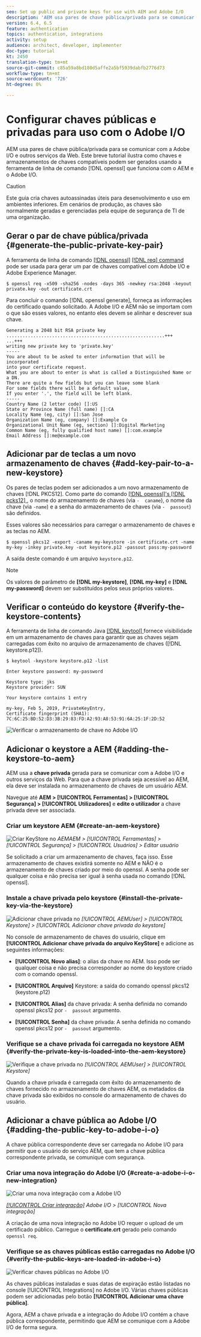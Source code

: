 ```yaml
---
seo: Set up public and private keys for use with AEM and Adobe I/O
description: 'AEM usa pares de chave pública/privada para se comunicar com a Adobe I/O e outros serviços da Web. Este breve tutorial ilustra como chaves e armazenamentos de chaves compatíveis podem ser gerados usando a ferramenta de linha de comando openssl que funciona com o AEM e o Adobe I/O. '
version: 6.4, 6.5
feature: authentication
topics: authentication, integrations
activity: setup
audience: architect, developer, implementer
doc-type: tutorial
kt: 2450
translation-type: tm+mt
source-git-commit: c85a59a8bd180d5affe2a5bf5939dabfb2776d73
workflow-type: tm+mt
source-wordcount: '726'
ht-degree: 0%

---
```



# Configurar chaves públicas e privadas para uso com o Adobe I/O

AEM usa pares de chave pública/privada para se comunicar com a Adobe I/O e outros serviços da Web. Este breve tutorial ilustra como chaves e armazenamentos de chaves compatíveis podem ser gerados usando a ferramenta de linha de comando [!DNL openssl] que funciona com o AEM e o Adobe I/O.

>[!CAUTION]
>
>Este guia cria chaves autoassinadas úteis para desenvolvimento e uso em ambientes inferiores. Em cenários de produção, as chaves são normalmente geradas e gerenciadas pela equipe de segurança de TI de uma organização.

## Gerar o par de chave pública/privada {#generate-the-public-private-key-pair}

A ferramenta de linha de comando [[!DNL openssl]](https://www.openssl.org/docs/man1.0.2/man1/openssl.html) [[!DNL req] command](https://www.openssl.org/docs/man1.0.2/man1/req.html) pode ser usada para gerar um par de chaves compatível com Adobe I/O e Adobe Experience Manager.

```shell
$ openssl req -x509 -sha256 -nodes -days 365 -newkey rsa:2048 -keyout private.key -out certificate.crt
```

Para concluir o comando [!DNL openssl generate], forneça as informações do certificado quando solicitado. A Adobe I/O e AEM não se importam com o que são esses valores, no entanto eles devem se alinhar e descrever sua chave.

```
Generating a 2048 bit RSA private key
...........................................................+++
...+++
writing new private key to 'private.key'
-----
You are about to be asked to enter information that will be incorporated
into your certificate request.
What you are about to enter is what is called a Distinguished Name or a DN.
There are quite a few fields but you can leave some blank
For some fields there will be a default value,
If you enter '.', the field will be left blank.
-----
Country Name (2 letter code) []:US
State or Province Name (full name) []:CA
Locality Name (eg, city) []:San Jose
Organization Name (eg, company) []:Example Co
Organizational Unit Name (eg, section) []:Digital Marketing
Common Name (eg, fully qualified host name) []:com.example
Email Address []:me@example.com
```

## Adicionar par de teclas a um novo armazenamento de chaves {#add-key-pair-to-a-new-keystore}

Os pares de teclas podem ser adicionados a um novo armazenamento de chaves [!DNL PKCS12]. Como parte do comando [[!DNL openssl]'s [!DNL pcks12] ,](https://www.openssl.org/docs/man1.0.2/man1/pkcs12.html) o nome do armazenamento de chaves (via `-  caname`), o nome da chave (via `-name`) e a senha do armazenamento de chaves (via `-  passout`) são definidos.

Esses valores são necessários para carregar o armazenamento de chaves e as teclas no AEM.

```shell
$ openssl pkcs12 -export -caname my-keystore -in certificate.crt -name my-key -inkey private.key -out keystore.p12 -passout pass:my-password
```

A saída deste comando é um arquivo `keystore.p12`.

>[!NOTE]
>
>Os valores de parâmetro de **[!DNL my-keystore]**, **[!DNL my-key]** e **[!DNL my-password]** devem ser substituídos pelos seus próprios valores.

## Verificar o conteúdo do keystore {#verify-the-keystore-contents}

A ferramenta de linha de comando Java [[!DNL keytool] ](https://docs.oracle.com/middleware/1213/wls/SECMG/keytool-summary-appx.htm#SECMG818) fornece visibilidade em um armazenamento de chaves para garantir que as chaves sejam carregadas com êxito no arquivo de armazenamento de chaves ([!DNL keystore.p12]).

```shell
$ keytool -keystore keystore.p12 -list

Enter keystore password: my-password

Keystore type: jks
Keystore provider: SUN

Your keystore contains 1 entry

my-key, Feb 5, 2019, PrivateKeyEntry,
Certificate fingerprint (SHA1): 7C:6C:25:BD:52:D3:3B:29:83:FD:A2:93:A8:53:91:6A:25:1F:2D:52
```

![Verificar o armazenamento de chave no Adobe I/O](assets/set-up-public-private-keys-for-use-with-aem-and-adobe-io/adobe-io--public-keys.png)

## Adicionar o keystore a AEM {#adding-the-keystore-to-aem}

AEM usa a **chave privada** gerada para se comunicar com a Adobe I/O e outros serviços da Web. Para que a chave privada seja acessível ao AEM, ela deve ser instalada no armazenamento de chaves de um usuário AEM.

Navegue até **AEM > [!UICONTROL Ferramentas] > [!UICONTROL Segurança] > [!UICONTROL Utilizadores]** e **edite o utilizador** a chave privada deve ser associada.

### Criar um keystore AEM {#create-an-aem-keystore}

![Criar KeyStore no ](assets/set-up-public-private-keys-for-use-with-aem-and-adobe-io/aem--create-keystore.png)
*AEMAEM >  [!UICONTROL Ferramentas] >  [!UICONTROL Segurança] >  [!UICONTROL Usuários] > Editar usuário*

Se solicitado a criar um armazenamento de chaves, faça isso. Esse armazenamento de chaves existirá somente no AEM e NÃO é o armazenamento de chaves criado por meio do openssl. A senha pode ser qualquer coisa e não precisa ser igual à senha usada no comando [!DNL openssl].

### Instale a chave privada pelo keystore {#install-the-private-key-via-the-keystore}

![Adicionar chave privada no ](assets/set-up-public-private-keys-for-use-with-aem-and-adobe-io/aem--add-private-key.png)
*[!UICONTROL AEMUser] >  [!UICONTROL Keystore] >  [!UICONTROL Adicionar chave privada do keystore]*

No console de armazenamento de chaves do usuário, clique em **[!UICONTROL Adicionar chave privada do arquivo KeyStore]** e adicione as seguintes informações:

* **[!UICONTROL Novo alias]**: o alias da chave no AEM. Isso pode ser qualquer coisa e não precisa corresponder ao nome do keystore criado com o comando openssl.
* **[!UICONTROL Arquivo]** Keystore: a saída do comando openssl pkcs12 (keystore.p12)
* **[!UICONTROL Alias]** da chave privada: A senha definida no comando openssl pkcs12 por  `-  passout` argumento.

* **[!UICONTROL Senha]** da chave privada: A senha definida no comando openssl pkcs12 por  `-  passout` argumento.

### Verifique se a chave privada foi carregada no keystore AEM {#verify-the-private-key-is-loaded-into-the-aem-keystore}

![Verifique a chave privada no ](assets/set-up-public-private-keys-for-use-with-aem-and-adobe-io/aem--keystore.png)
*[!UICONTROL AEMUser] >  [!UICONTROL Keystore]*

Quando a chave privada é carregada com êxito do armazenamento de chaves fornecido no armazenamento de chaves AEM, os metadados da chave privada são exibidos no console do armazenamento de chaves do usuário.

## Adicionar a chave pública ao Adobe I/O {#adding-the-public-key-to-adobe-i-o}

A chave pública correspondente deve ser carregada no Adobe I/O para permitir que o usuário do serviço AEM, que tem a chave pública correspondente privada, se comunique com segurança.

### Criar uma nova integração do Adobe I/O {#create-a-adobe-i-o-new-integration}

![Criar uma nova integração com a Adobe I/O](assets/set-up-public-private-keys-for-use-with-aem-and-adobe-io/adobe-io--create-new-integration.png)

*[[!UICONTROL Criar integração]](https://console.adobe.io/)  Adobe I/O >  [!UICONTROL Nova integração]*

A criação de uma nova integração no Adobe I/O requer o upload de um certificado público. Carregue o **certificate.crt** gerado pelo comando `openssl req`.

### Verifique se as chaves públicas estão carregadas no Adobe I/O {#verify-the-public-keys-are-loaded-in-adobe-i-o}

![Verificar chaves públicas no Adobe I/O](assets/set-up-public-private-keys-for-use-with-aem-and-adobe-io/adobe-io--public-keys.png)

As chaves públicas instaladas e suas datas de expiração estão listadas no console [!UICONTROL Integrations] no Adobe I/O. Várias chaves públicas podem ser adicionadas pelo botão **[!UICONTROL Adicionar uma chave pública]**.

Agora, AEM a chave privada e a integração do Adobe I/O contém a chave pública correspondente, permitindo que AEM se comunique com a Adobe I/O de forma segura.
